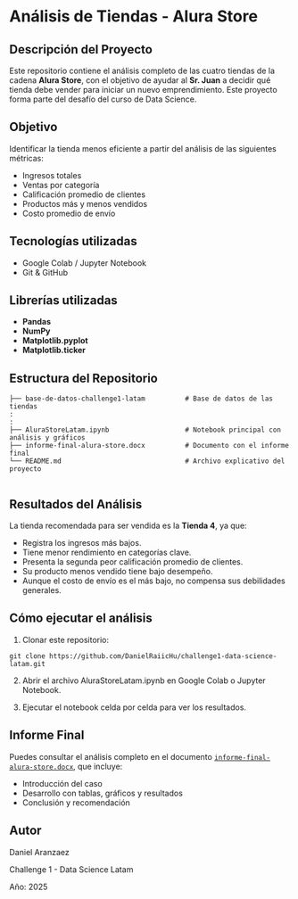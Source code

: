 # Análisis de Tiendas - Alura Store

## Descripción del Proyecto

Este repositorio contiene el análisis completo de las cuatro tiendas de la cadena **Alura Store**, con el objetivo de ayudar al **Sr. Juan** a decidir qué tienda debe vender para iniciar un nuevo emprendimiento. Este proyecto forma parte del desafío del curso de Data Science.

## Objetivo

Identificar la tienda menos eficiente a partir del análisis de las siguientes métricas:

- Ingresos totales  
- Ventas por categoría  
- Calificación promedio de clientes  
- Productos más y menos vendidos  
- Costo promedio de envío

## Tecnologías utilizadas

- Google Colab / Jupyter Notebook
- Git & GitHub

## Librerías utilizadas

- **Pandas**  
- **NumPy**  
- **Matplotlib.pyplot**  
- **Matplotlib.ticker**

## Estructura del Repositorio
```
├── base-de-datos-challenge1-latam          # Base de datos de las tiendas 
:
:
├── AluraStoreLatam.ipynb                   # Notebook principal con análisis y gráficos
├── informe-final-alura-store.docx          # Documento con el informe final
└── README.md                               # Archivo explicativo del proyecto


```
## Resultados del Análisis

La tienda recomendada para ser vendida es la **Tienda 4**, ya que:

- Registra los ingresos más bajos.  
- Tiene menor rendimiento en categorías clave.  
- Presenta la segunda peor calificación promedio de clientes.  
- Su producto menos vendido tiene bajo desempeño.  
- Aunque el costo de envío es el más bajo, no compensa sus debilidades generales.

## Cómo ejecutar el análisis

1. Clonar este repositorio:

```
git clone https://github.com/DanielRaiicHu/challenge1-data-science-latam.git
```
2. Abrir el archivo AluraStoreLatam.ipynb en Google Colab o Jupyter Notebook.

3. Ejecutar el notebook celda por celda para ver los resultados.

##  Informe Final

Puedes consultar el análisis completo en el documento [`informe-final-alura-store.docx`](informe-final-alura-store.docx), que incluye:

- Introducción del caso
- Desarrollo con tablas, gráficos y resultados
- Conclusión y recomendación

## Autor
Daniel Aranzaez

Challenge 1 - Data Science Latam

Año: 2025
